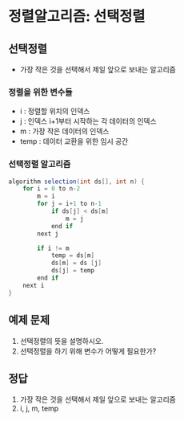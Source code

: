 # 정렬알고리즘: 선택정렬

## 선택정렬
- 가장 작은 것을 선택해서 제일 앞으로 보내는 알고리즘

### 정렬을 위한 변수들
- i : 정렬할 위치의 인덱스
- j : 인덱스 i+1부터 시작하는 각 데이터의 인덱스
- m : 가장 작은 데이터의 인덱스
- temp : 데이터 교환을 위한 임시 공간


### 선택정렬 알고리즘

```java
algorithm selection(int ds[], int n) {
	for i = 0 to n-2
		m = i
		for j = i+1 to n-1
			if ds[j] < ds[m]
				m = j
			end if
		next j

		if i != m
			temp = ds[m]
			ds[m] = ds [j]
			ds[j] = temp
		end if
	next i
}

```

## 예제 문제
1. 선택정렬의 뜻을 설명하시오.
2. 선택정렬을 하기 위해 변수가 어떻게 필요한가?

## 정답
1. 가장 작은 것을 선택해서 제일 앞으로 보내는 알고리즘
2. i, j, m, temp